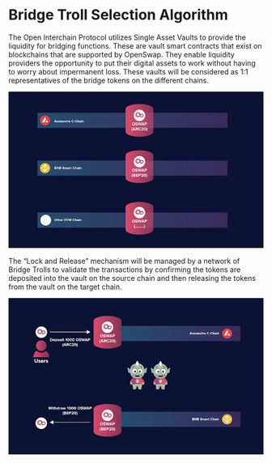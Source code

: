 # Bridge Troll Selection Algorithm

The Open Interchain Protocol utilizes Single Asset Vaults to provide the liquidity for bridging functions. These are vault smart contracts that exist on blockchains that are supported by OpenSwap. They enable liquidity providers the opportunity to put their digital assets to work without having to worry about impermanent loss. These vaults will be considered as 1:1 representatives of the bridge tokens on the different chains.

![](.scbook/assets/technologies/openswap-bridge/single-asset-vault-1.jpg)

The “Lock and Release” mechanism will be managed by a network of Bridge Trolls to validate the transactions by confirming the tokens are deposited into the vault on the source chain and then releasing the tokens from the vault on the target chain.

![](.scbook/assets/technologies/openswap-bridge/single-asset-vault-2.jpg)